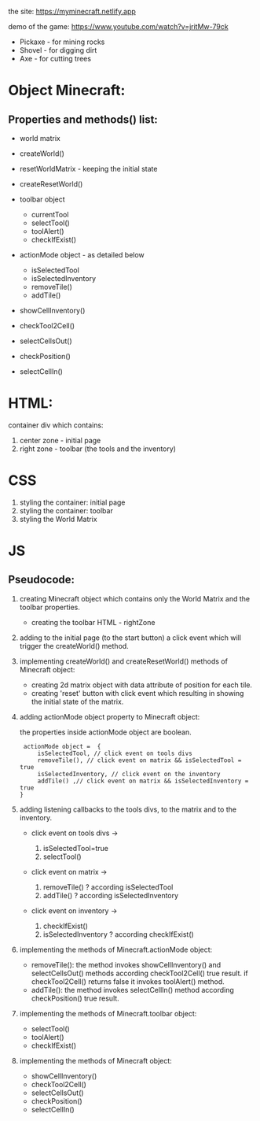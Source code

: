 the site: https://myminecraft.netlify.app

demo of the game: https://www.youtube.com/watch?v=jritMw-79ck

 * Pickaxe - for mining rocks
 * Shovel - for digging dirt
 * Axe - for cutting trees

# Object Minecraft:

## **Properties and methods() list:**
*	world matrix 
*   createWorld()
*   resetWorldMatrix - keeping the initial state
*   createResetWorld()
*	toolbar object
    *	currentTool
    *   selectTool()
    *   toolAlert()
    *   checkIfExist()

*   actionMode object - as detailed below

    * isSelectedTool
    * isSelectedInventory
    * removeTile()
    * addTile()
* showCellInventory()
* checkTool2Cell()
* selectCellsOut()
* checkPosition()
* selectCellIn()

# HTML:
container div which contains:
1. center zone - initial page
2. right zone - toolbar (the tools and the inventory)

# CSS
1. styling the container: initial page
2. styling the container: toolbar
3. styling the World Matrix

# JS

## **Pseudocode:**

1. creating Minecraft object which contains only the World Matrix and the toolbar properties.

    * creating the toolbar HTML - rightZone
    
2. adding to the initial page (to the start button) a click event which will trigger the createWorld() method.
3. implementing createWorld() and createResetWorld() methods of Minecraft object: 
    * creating 2d matrix object with data attribute of position for each tile.
    * creating 'reset' button with click event which resulting in showing the initial state of the matrix.

4. adding actionMode object property to Minecraft object:

    the properties inside actionMode object are boolean.

        actionMode object =  {
            isSelectedTool, // click event on tools divs
            removeTile(), // click event on matrix && isSelectedTool = true
            isSelectedInventory, // click event on the inventory
            addTile() ,// click event on matrix && isSelectedInventory = true
       }
5. adding listening callbacks to the tools divs, to the matrix and to the inventory.

    * click event on tools divs -> 
        1. isSelectedTool=true
        2. selectTool()

    * click event on matrix ->

        1. removeTile() ? according isSelectedTool
        2. addTile() ? according isSelectedInventory
        
    * click event on inventory ->
        1. checkIfExist()
        2. isSelectedInventory ? according checkIfExist()


6. implementing the methods of Minecraft.actionMode object:
    * removeTile(): the method invokes showCellInventory() and selectCellsOut() methods according checkTool2Cell() true result. if checkTool2Cell() returns false it invokes toolAlert() method.
    * addTile(): the method invokes selectCellIn() method according checkPosition() true result.

7. implementing the methods of Minecraft.toolbar object:
    * selectTool()
    * toolAlert()
    * checkIfExist()

8. implementing the methods of Minecraft object:

    * showCellInventory()
    * checkTool2Cell()
    * selectCellsOut()
    * checkPosition()
    * selectCellIn()






